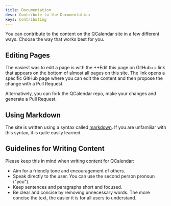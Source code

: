 ```yaml
---
title: Documentation
desc: Contribute to the Documentation
keys: Contributing
---
```


You can contribute to the content on the QCalendar site in a few different ways. Choose the way that works best for you.

## Editing Pages

The easiest was to edit a page is with the ++Edit this page on GitHub++ link that appears on the bottom of almost all pages on this site. The link opens a specific GitHub page where you can edit the content and then propose the change with a Pull Request.

Alternatively, you can fork the QCalendar repo, make your changes and generate a Pull Request.

## Using Markdown

The site is written using a syntax called [markdown](https://en.wikipedia.org/wiki/Markdown). If you are unfamiliar with this syntax, it is quite easily learned.

## Guidelines for Writing Content

Please keep this in mind when writing content for QCalendar:

- Aim for a friendly tone and encouragement of others.
- Speak directly to the user. You can use the second person pronoun ("you").
- Keep sentences and paragraphs short and focused.
- Be clear and concise by removing unnecessary words. The more concise the text, the easier it is for all users to understand.
